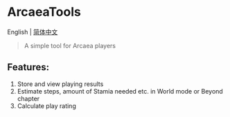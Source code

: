 ArcaeaTools
=======
English | [简体中文](./README-zh-hans.md)
>A simple tool for Arcaea players

## Features:
1. Store and view playing results  
2. Estimate steps, amount of Stamia needed etc. in World mode or Beyond chapter  
3. Calculate play rating  
